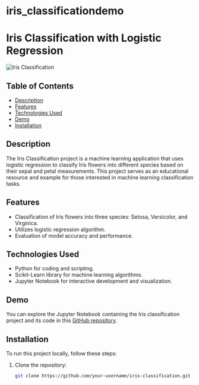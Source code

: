 # iris_classificationdemo
# Iris Classification with Logistic Regression

![Iris Classification](iris.jpg)

## Table of Contents

- [Description](#description)
- [Features](#features)
- [Technologies Used](#technologies-used)
- [Demo](#demo)
- [Installation](#installation)

## Description

The Iris Classification project is a machine learning application that uses logistic regression to classify Iris flowers into different species based on their sepal and petal measurements. This project serves as an educational resource and example for those interested in machine learning classification tasks.

## Features

- Classification of Iris flowers into three species: Setosa, Versicolor, and Virginica.
- Utilizes logistic regression algorithm.
- Evaluation of model accuracy and performance.

## Technologies Used

- Python for coding and scripting.
- Scikit-Learn library for machine learning algorithms.
- Jupyter Notebook for interactive development and visualization.

## Demo

You can explore the Jupyter Notebook containing the Iris classification project and its code in this [GitHub repository](https://github.com/your-username/iris-classification).

## Installation

To run this project locally, follow these steps:

1. Clone the repository:

   ```bash
   git clone https://github.com/your-username/iris-classification.git
